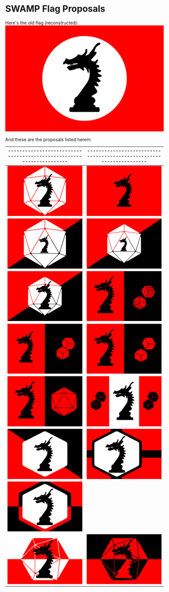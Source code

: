 # SWAMP Flag Proposals

Here's the old flag (reconstructed):
![](flag_0.svg)

And these are the proposals listed herein:

| -------------------------------------------------------------------- | -------------------------------------------------------------------- |
| - | - |
| ![](flag_1.svg) | ![](flag_albania.svg) |
| ![](flag_2.0.svg) | ![](flag_2.5.svg) |
| ![](flag_2.10.svg) | ![](flag_michiel.svg) |
| ![](flag_3.0.svg) | ![](flag_3.5.svg) |
| ![](flag_4.svg) | ![](flag_5.svg) |
| ![](flag_6.svg) | ![](flag_7.svg) |
| ![](flag_8.svg) |  |
| ![](flag_9.0.svg) | ![](flag_9.5.svg) |
